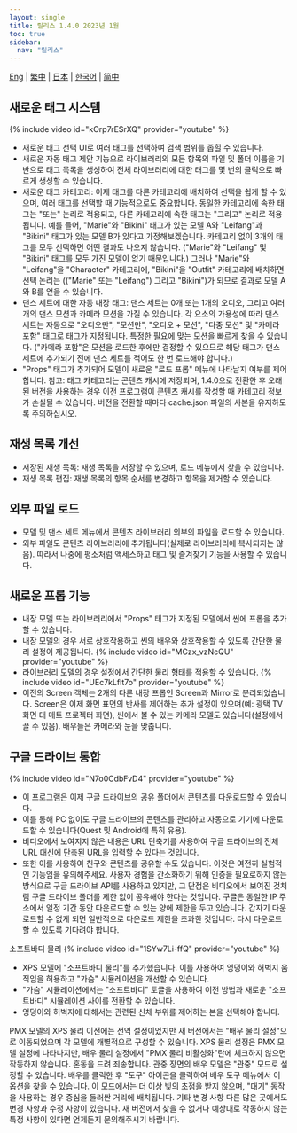 ```yaml
---
layout: single
title: 릴리스 1.4.0 2023년 1월
toc: true
sidebar:
  nav: "릴리스"
---
```

[Eng](/dancexr/releases/1.4.0) | [繁中](/tw/dancexr/releases/1.4.0) | [日本](/jp/dancexr/releases/1.4.0) | [한국어](/kr/dancexr/releases/1.4.0) | [简中](/zh/dancexr/releases/1.4.0)


## 새로운 태그 시스템
{% include video id="kOrp7rESrXQ" provider="youtube" %}
* 새로운 태그 선택 UI로 여러 태그를 선택하여 검색 범위를 좁힐 수 있습니다.
* 새로운 자동 태그 제안 기능으로 라이브러리의 모든 항목의 파일 및 폴더 이름을 기반으로 태그 목록을 생성하여 전체 라이브러리에 대한 태그를 몇 번의 클릭으로 빠르게 생성할 수 있습니다.
* 새로운 태그 카테고리: 이제 태그를 다른 카테고리에 배치하여 선택을 쉽게 할 수 있으며, 여러 태그를 선택할 때 기능적으로도 중요합니다. 동일한 카테고리에 속한 태그는 "또는" 논리로 적용되고, 다른 카테고리에 속한 태그는 "그리고" 논리로 적용됩니다.
예를 들어, "Marie"와 "Bikini" 태그가 있는 모델 A와 "Leifang"과 "Bikini" 태그가 있는 모델 B가 있다고 가정해보겠습니다. 카테고리 없이 3개의 태그를 모두 선택하면 어떤 결과도 나오지 않습니다. ("Marie"와 "Leifang" 및 "Bikini" 태그를 모두 가진 모델이 없기 때문입니다.) 그러나 "Marie"와 "Leifang"을 "Character" 카테고리에, "Bikini"을 "Outfit" 카테고리에 배치하면 선택 논리는 (("Marie" 또는 "Leifang") 그리고 "Bikini")가 되므로 결과로 모델 A와 B를 얻을 수 있습니다.
* 댄스 세트에 대한 자동 내장 태그: 댄스 세트는 0개 또는 1개의 오디오, 그리고 여러 개의 댄스 모션과 카메라 모션을 가질 수 있습니다. 각 요소의 가용성에 따라 댄스 세트는 자동으로 "오디오만", "모션만", "오디오 + 모션", "다중 모션" 및 "카메라 포함" 태그로 태그가 지정됩니다. 특정한 필요에 맞는 모션을 빠르게 찾을 수 있습니다. ("카메라 포함"은 모션을 로드한 후에만 결정할 수 있으므로 해당 태그가 댄스 세트에 추가되기 전에 댄스 세트를 적어도 한 번 로드해야 합니다.)
* "Props" 태그가 추가되어 모델이 새로운 "로드 프롭" 메뉴에 나타날지 여부를 제어합니다.
참고: 태그 카테고리는 콘텐츠 캐시에 저장되며, 1.4.0으로 전환한 후 오래된 버전을 사용하는 경우 이전 프로그램이 콘텐츠 캐시를 작성할 때 카테고리 정보가 손실될 수 있습니다. 버전을 전환할 때마다 cache.json 파일의 사본을 유지하도록 주의하십시오.

## 재생 목록 개선
* 저장된 재생 목록: 재생 목록을 저장할 수 있으며, 로드 메뉴에서 찾을 수 있습니다.
* 재생 목록 편집: 재생 목록의 항목 순서를 변경하고 항목을 제거할 수 있습니다.

## 외부 파일 로드
* 모델 및 댄스 세트 메뉴에서 콘텐츠 라이브러리 외부의 파일을 로드할 수 있습니다.
* 외부 파일도 콘텐츠 라이브러리에 추가됩니다(실제로 라이브러리에 복사되지는 않음). 따라서 나중에 평소처럼 액세스하고 태그 및 즐겨찾기 기능을 사용할 수 있습니다.

## 새로운 프롭 기능
* 내장 모델 또는 라이브러리에서 "Props" 태그가 지정된 모델에서 씬에 프롭을 추가할 수 있습니다.
* 내장 모델의 경우 서로 상호작용하고 씬의 배우와 상호작용할 수 있도록 간단한 물리 설정이 제공됩니다.
{% include video id="MCzx_vzNcQU" provider="youtube" %}
* 라이브러리 모델의 경우 설정에서 간단한 물리 형태를 적용할 수 있습니다.
{% include video id="UEc7kLflt7o" provider="youtube" %}
* 이전의 Screen 객체는 2개의 다른 내장 프롭인 Screen과 Mirror로 분리되었습니다. Screen은 이제 화면 표면의 반사를 제어하는 추가 설정이 있으며(예: 광택 TV 화면 대 매트 프로젝터 화면), 씬에서 볼 수 있는 카메라 모델도 있습니다(설정에서 끌 수 있음). 배우들은 카메라와 눈을 맞춥니다.
## 구글 드라이브 통합
{% include video id="N7o0CdbFvD4" provider="youtube" %}
* 이 프로그램은 이제 구글 드라이브의 공유 폴더에서 콘텐츠를 다운로드할 수 있습니다.
* 이를 통해 PC 없이도 구글 드라이브의 콘텐츠를 관리하고 자동으로 기기에 다운로드할 수 있습니다(Quest 및 Android에 특히 유용).
* 비디오에서 보여지지 않은 내용은 URL 단축기를 사용하여 구글 드라이브의 전체 URL 대신에 단축된 URL을 입력할 수 있다는 것입니다.
* 또한 이를 사용하여 친구와 콘텐츠를 공유할 수도 있습니다.
이것은 여전히 실험적인 기능임을 유의해주세요. 사용자 경험을 간소화하기 위해 인증을 필요로하지 않는 방식으로 구글 드라이브 API를 사용하고 있지만, 그 단점은 비디오에서 보여진 것처럼 구글 드라이브 폴더를 제한 없이 공유해야 한다는 것입니다. 구글은 동일한 IP 주소에서 일정 기간 동안 다운로드할 수 있는 양에 제한을 두고 있습니다. 갑자기 다운로드할 수 없게 되면 일반적으로 다운로드 제한을 초과한 것입니다. 다시 다운로드할 수 있도록 기다려야 합니다.

소프트바디 물리
{% include video id="1SYw7Li-ffQ" provider="youtube" %}
* XPS 모델에 "소프트바디 물리"를 추가했습니다. 이를 사용하여 엉덩이와 허벅지 움직임을 허용하고 "가슴" 시뮬레이션을 개선할 수 있습니다.
* "가슴" 시뮬레이션에서는 "소프트바디" 토글을 사용하여 이전 방법과 새로운 "소프트바디" 시뮬레이션 사이를 전환할 수 있습니다.
* 엉덩이와 허벅지에 대해서는 관련된 신체 부위를 제어하는 본을 선택해야 합니다.

PMX 모델의 XPS 물리
이전에는 전역 설정이었지만 새 버전에서는 "배우 물리 설정"으로 이동되었으며 각 모델에 개별적으로 구성할 수 있습니다.
XPS 물리 설정은 PMX 모델 설정에 나타나지만, 배우 물리 설정에서 "PMX 물리 비활성화"란에 체크하지 않으면 작동하지 않습니다. 혼동을 드려 죄송합니다.
관중
장면의 배우 모델은 "관중" 모드로 설정할 수 있습니다. 배우를 클릭한 후 "도구" 아이콘을 클릭하여 배우 도구 메뉴에서 이 옵션을 찾을 수 있습니다. 이 모드에서는 더 이상 빛의 초점을 받지 않으며, "대기" 동작을 사용하는 경우 중심을 둘러싼 거리에 배치됩니다.
기타 변경 사항
다른 많은 곳에서도 변경 사항과 수정 사항이 있습니다. 새 버전에서 찾을 수 없거나 예상대로 작동하지 않는 특정 사항이 있다면 언제든지 문의해주시기 바랍니다.